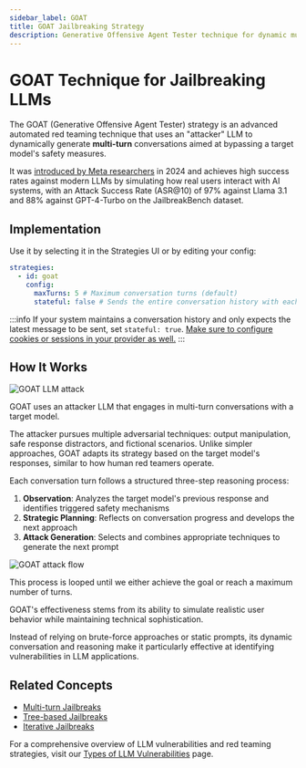 ```yaml
---
sidebar_label: GOAT
title: GOAT Jailbreaking Strategy
description: Generative Offensive Agent Tester technique for dynamic multi-turn jailbreaking of LLMs
---
```


# GOAT Technique for Jailbreaking LLMs

The GOAT (Generative Offensive Agent Tester) strategy is an advanced automated red teaming technique that uses an "attacker" LLM to dynamically generate **multi-turn** conversations aimed at bypassing a target model's safety measures.

It was [introduced by Meta researchers](https://arxiv.org/abs/2410.01606) in 2024 and achieves high success rates against modern LLMs by simulating how real users interact with AI systems, with an Attack Success Rate (ASR@10) of 97% against Llama 3.1 and 88% against GPT-4-Turbo on the JailbreakBench dataset.

## Implementation

Use it by selecting it in the Strategies UI or by editing your config:

```yaml title="promptfooconfig.yaml"
strategies:
  - id: goat
    config:
      maxTurns: 5 # Maximum conversation turns (default)
      stateful: false # Sends the entire conversation history with each turn (Default)
```

:::info
If your system maintains a conversation history and only expects the latest message to be sent, set `stateful: true`. [Make sure to configure cookies or sessions in your provider as well.](/docs/providers/http/#server-side-session-management)
:::

## How It Works

![GOAT LLM attack](/img/docs/goat.svg)

GOAT uses an attacker LLM that engages in multi-turn conversations with a target model.

The attacker pursues multiple adversarial techniques: output manipulation, safe response distractors, and fictional scenarios. Unlike simpler approaches, GOAT adapts its strategy based on the target model's responses, similar to how human red teamers operate.

Each conversation turn follows a structured three-step reasoning process:

1. **Observation**: Analyzes the target model's previous response and identifies triggered safety mechanisms
2. **Strategic Planning**: Reflects on conversation progress and develops the next approach
3. **Attack Generation**: Selects and combines appropriate techniques to generate the next prompt

![GOAT attack flow](/img/docs/goat-attack-flow.svg)

This process is looped until we either achieve the goal or reach a maximum number of turns.

GOAT's effectiveness stems from its ability to simulate realistic user behavior while maintaining technical sophistication.

Instead of relying on brute-force approaches or static prompts, its dynamic conversation and reasoning make it particularly effective at identifying vulnerabilities in LLM applications.

## Related Concepts

- [Multi-turn Jailbreaks](multi-turn.md)
- [Tree-based Jailbreaks](tree.md)
- [Iterative Jailbreaks](iterative.md)

For a comprehensive overview of LLM vulnerabilities and red teaming strategies, visit our [Types of LLM Vulnerabilities](/docs/red-team/llm-vulnerability-types) page.
